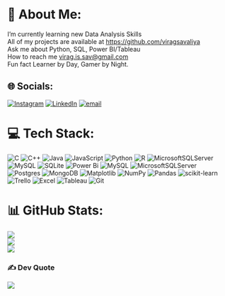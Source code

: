 # 💫 About Me:
I’m currently learning new Data Analysis Skills<br>All of my projects are available at https://github.com/viragsavaliya<br>Ask me about Python, SQL, Power BI/Tableau<br>How to reach me virag.is.sav@gmail.com<br>Fun fact Learner by Day, Gamer by Night.


## 🌐 Socials:
[![Instagram](https://img.shields.io/badge/Instagram-%23E4405F.svg?logo=Instagram&logoColor=white)](https://instagram.com/virag.savaliya) [![LinkedIn](https://img.shields.io/badge/LinkedIn-%230077B5.svg?logo=linkedin&logoColor=white)](https://linkedin.com/in/viragsavaliya) [![email](https://img.shields.io/badge/Email-D14836?logo=gmail&logoColor=white)](mailto:virag.is.sav@gmail.com) 

# 💻 Tech Stack:
![C](https://img.shields.io/badge/c-%2300599C.svg?style=flat&logo=c&logoColor=white) ![C++](https://img.shields.io/badge/c++-%2300599C.svg?style=flat&logo=c%2B%2B&logoColor=white) ![Java](https://img.shields.io/badge/java-%23ED8B00.svg?style=flat&logo=openjdk&logoColor=white) ![JavaScript](https://img.shields.io/badge/javascript-%23323330.svg?style=flat&logo=javascript&logoColor=%23F7DF1E) ![Python](https://img.shields.io/badge/python-3670A0?style=flat&logo=python&logoColor=ffdd54) ![R](https://img.shields.io/badge/r-%23276DC3.svg?style=flat&logo=r&logoColor=white) ![MicrosoftSQLServer](https://img.shields.io/badge/Microsoft%20SQL%20Server-CC2927?style=flat&logo=microsoft%20sql%20server&logoColor=white) ![MySQL](https://img.shields.io/badge/mysql-4479A1.svg?style=flat&logo=mysql&logoColor=white) ![SQLite](https://img.shields.io/badge/sqlite-%2307405e.svg?style=flat&logo=sqlite&logoColor=white) ![Power Bi](https://img.shields.io/badge/power_bi-F2C811?style=flat&logo=powerbi&logoColor=black) ![MySQL](https://img.shields.io/badge/mysql-4479A1.svg?style=flat&logo=mysql&logoColor=white) ![MicrosoftSQLServer](https://img.shields.io/badge/Microsoft%20SQL%20Server-CC2927?style=flat&logo=microsoft%20sql%20server&logoColor=white) ![Postgres](https://img.shields.io/badge/postgres-%23316192.svg?style=flat&logo=postgresql&logoColor=white) ![MongoDB](https://img.shields.io/badge/MongoDB-%234ea94b.svg?style=flat&logo=mongodb&logoColor=white) ![Matplotlib](https://img.shields.io/badge/Matplotlib-%23ffffff.svg?style=flat&logo=Matplotlib&logoColor=black) ![NumPy](https://img.shields.io/badge/numpy-%23013243.svg?style=flat&logo=numpy&logoColor=white) ![Pandas](https://img.shields.io/badge/pandas-%23150458.svg?style=flat&logo=pandas&logoColor=white) ![scikit-learn](https://img.shields.io/badge/scikit--learn-%23F7931E.svg?style=flat&logo=scikit-learn&logoColor=white) ![Trello](https://img.shields.io/badge/Trello-%23026AA7.svg?style=flat&logo=Trello&logoColor=white) ![Excel](https://img.shields.io/badge/excel-%23217346.svg?style=flat&logo=microsoft-excel&logoColor=white) 
![Tableau](https://img.shields.io/badge/tableau-%23E98227.svg?style=flat&logo=tableau&logoColor=white) 
![Git](https://img.shields.io/badge/git-%23F05033.svg?style=flat&logo=git&logoColor=white) 
# 📊 GitHub Stats:
![](https://github-readme-stats.vercel.app/api?username=viragsavaliya&theme=dracula&hide_border=true&include_all_commits=false&count_private=false)<br/>
![](https://nirzak-streak-stats.vercel.app/?user=viragsavaliya&theme=dracula&hide_border=true)<br/>
![](https://github-readme-stats.vercel.app/api/top-langs/?username=viragsavaliya&theme=dracula&hide_border=true&include_all_commits=false&count_private=false&layout=compact)

### ✍️ Dev Quote
![](https://quotes-github-readme.vercel.app/api?type=horizontal&theme=tokyonight)
